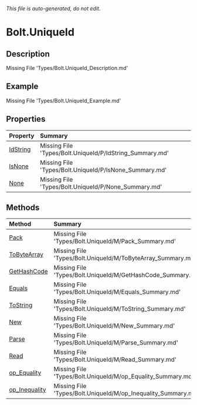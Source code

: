 *This file is auto-generated, do not edit.*

# Bolt.UniqueId
## Description
Missing File 'Types/Bolt.UniqueId_Description.md'
## Example
Missing File 'Types/Bolt.UniqueId_Example.md'
## Properties
| Property | Summary |
|:-----|:--------|
|[IdString](Bolt.UniqueId/P/IdString.md)|Missing File 'Types/Bolt.UniqueId/P/IdString_Summary.md'|
|[IsNone](Bolt.UniqueId/P/IsNone.md)|Missing File 'Types/Bolt.UniqueId/P/IsNone_Summary.md'|
|[None](Bolt.UniqueId/P/None.md)|Missing File 'Types/Bolt.UniqueId/P/None_Summary.md'|
## Methods
| Method | Summary |
|:-----|:--------|
|[Pack](Bolt.UniqueId/M/Pack.md)|Missing File 'Types/Bolt.UniqueId/M/Pack_Summary.md'|
|[ToByteArray](Bolt.UniqueId/M/ToByteArray.md)|Missing File 'Types/Bolt.UniqueId/M/ToByteArray_Summary.md'|
|[GetHashCode](Bolt.UniqueId/M/GetHashCode.md)|Missing File 'Types/Bolt.UniqueId/M/GetHashCode_Summary.md'|
|[Equals](Bolt.UniqueId/M/Equals.md)|Missing File 'Types/Bolt.UniqueId/M/Equals_Summary.md'|
|[ToString](Bolt.UniqueId/M/ToString.md)|Missing File 'Types/Bolt.UniqueId/M/ToString_Summary.md'|
|[New](Bolt.UniqueId/M/New.md)|Missing File 'Types/Bolt.UniqueId/M/New_Summary.md'|
|[Parse](Bolt.UniqueId/M/Parse.md)|Missing File 'Types/Bolt.UniqueId/M/Parse_Summary.md'|
|[Read](Bolt.UniqueId/M/Read.md)|Missing File 'Types/Bolt.UniqueId/M/Read_Summary.md'|
|[op_Equality](Bolt.UniqueId/M/op_Equality.md)|Missing File 'Types/Bolt.UniqueId/M/op_Equality_Summary.md'|
|[op_Inequality](Bolt.UniqueId/M/op_Inequality.md)|Missing File 'Types/Bolt.UniqueId/M/op_Inequality_Summary.md'|
